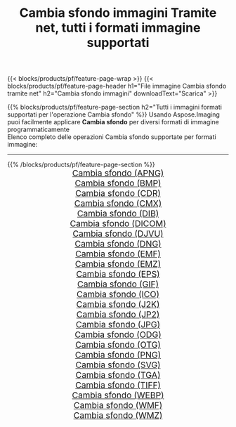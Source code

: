 ﻿---
title: Cambia sfondo immagini Tramite net, tutti i formati immagine supportati 
weight: 3920
url: /it/net/change-background 
lang: it
langdirlevel: 2
locales: zh-hans,ja,it,ru,de,es,fr,nl,id,lt,pl,pt,vi,tr,ko,zh-hant,ar,hi,th,sv,cs,uk,he
description: Usando Aspose.Imaging puoi facilmente Cambia sfondo immagini tramite net
---

{{< blocks/products/pf/feature-page-wrap >}}
{{< blocks/products/pf/feature-page-header h1="File immagine Cambia sfondo tramite net" h2="Cambia sfondo immagini" downloadText="Scarica" >}}


{{% blocks/products/pf/feature-page-section  h2="Tutti i immagini formati supportati per l'operazione Cambia sfondo" %}}
Usando Aspose.Imaging puoi facilmente applicare **Cambia sfondo** per diversi formati di immagine programmaticamente
<br/>
Elenco completo delle operazioni Cambia sfondo supportate per formati immagine:
<hr/>
{{% /blocks/products/pf/feature-page-section %}}
<div class="container-fluid productfamilypage bg-gray">
    <div class="convertypes bg-gray agp-content section">
        <div class="container">
		<div class="row other-converters" style="gap: 10px;font-size: 19px;text-align:center;">
		    <div class='col-md-2 other-converter remove-lp remove-rp'><a href="/imaging/it/net/change-background/apng" style="padding:15px;">Cambia sfondo (APNG)</a></div><div class='col-md-2 other-converter remove-lp remove-rp'><a href="/imaging/it/net/change-background/bmp" style="padding:15px;">Cambia sfondo (BMP)</a></div><div class='col-md-2 other-converter remove-lp remove-rp'><a href="/imaging/it/net/change-background/cdr" style="padding:15px;">Cambia sfondo (CDR)</a></div><div class='col-md-2 other-converter remove-lp remove-rp'><a href="/imaging/it/net/change-background/cmx" style="padding:15px;">Cambia sfondo (CMX)</a></div><div class='col-md-2 other-converter remove-lp remove-rp'><a href="/imaging/it/net/change-background/dib" style="padding:15px;">Cambia sfondo (DIB)</a></div><div class='col-md-2 other-converter remove-lp remove-rp'><a href="/imaging/it/net/change-background/dicom" style="padding:15px;">Cambia sfondo (DICOM)</a></div><div class='col-md-2 other-converter remove-lp remove-rp'><a href="/imaging/it/net/change-background/djvu" style="padding:15px;">Cambia sfondo (DJVU)</a></div><div class='col-md-2 other-converter remove-lp remove-rp'><a href="/imaging/it/net/change-background/dng" style="padding:15px;">Cambia sfondo (DNG)</a></div><div class='col-md-2 other-converter remove-lp remove-rp'><a href="/imaging/it/net/change-background/emf" style="padding:15px;">Cambia sfondo (EMF)</a></div><div class='col-md-2 other-converter remove-lp remove-rp'><a href="/imaging/it/net/change-background/emz" style="padding:15px;">Cambia sfondo (EMZ)</a></div><div class='col-md-2 other-converter remove-lp remove-rp'><a href="/imaging/it/net/change-background/eps" style="padding:15px;">Cambia sfondo (EPS)</a></div><div class='col-md-2 other-converter remove-lp remove-rp'><a href="/imaging/it/net/change-background/gif" style="padding:15px;">Cambia sfondo (GIF)</a></div><div class='col-md-2 other-converter remove-lp remove-rp'><a href="/imaging/it/net/change-background/ico" style="padding:15px;">Cambia sfondo (ICO)</a></div><div class='col-md-2 other-converter remove-lp remove-rp'><a href="/imaging/it/net/change-background/j2k" style="padding:15px;">Cambia sfondo (J2K)</a></div><div class='col-md-2 other-converter remove-lp remove-rp'><a href="/imaging/it/net/change-background/jp2" style="padding:15px;">Cambia sfondo (JP2)</a></div><div class='col-md-2 other-converter remove-lp remove-rp'><a href="/imaging/it/net/change-background/jpg" style="padding:15px;">Cambia sfondo (JPG)</a></div><div class='col-md-2 other-converter remove-lp remove-rp'><a href="/imaging/it/net/change-background/odg" style="padding:15px;">Cambia sfondo (ODG)</a></div><div class='col-md-2 other-converter remove-lp remove-rp'><a href="/imaging/it/net/change-background/otg" style="padding:15px;">Cambia sfondo (OTG)</a></div><div class='col-md-2 other-converter remove-lp remove-rp'><a href="/imaging/it/net/change-background/png" style="padding:15px;">Cambia sfondo (PNG)</a></div><div class='col-md-2 other-converter remove-lp remove-rp'><a href="/imaging/it/net/change-background/svg" style="padding:15px;">Cambia sfondo (SVG)</a></div><div class='col-md-2 other-converter remove-lp remove-rp'><a href="/imaging/it/net/change-background/tga" style="padding:15px;">Cambia sfondo (TGA)</a></div><div class='col-md-2 other-converter remove-lp remove-rp'><a href="/imaging/it/net/change-background/tiff" style="padding:15px;">Cambia sfondo (TIFF)</a></div><div class='col-md-2 other-converter remove-lp remove-rp'><a href="/imaging/it/net/change-background/webp" style="padding:15px;">Cambia sfondo (WEBP)</a></div><div class='col-md-2 other-converter remove-lp remove-rp'><a href="/imaging/it/net/change-background/wmf" style="padding:15px;">Cambia sfondo (WMF)</a></div><div class='col-md-2 other-converter remove-lp remove-rp'><a href="/imaging/it/net/change-background/wmz" style="padding:15px;">Cambia sfondo (WMZ)</a></div>
                </div>
        </div>
    </div>
</div>
<br/>
